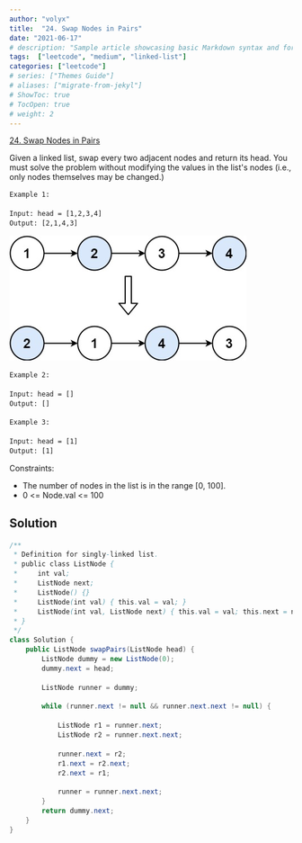 ```yaml
---
author: "volyx"
title:  "24. Swap Nodes in Pairs"
date: "2021-06-17"
# description: "Sample article showcasing basic Markdown syntax and formatting for HTML elements."
tags:  ["leetcode", "medium", "linked-list"]
categories: ["leetcode"]
# series: ["Themes Guide"]
# aliases: ["migrate-from-jekyl"]
# ShowToc: true
# TocOpen: true
# weight: 2
---
```


[24. Swap Nodes in Pairs](https://leetcode.com/problems/swap-nodes-in-pairs/)

Given a linked list, swap every two adjacent nodes and return its head. You must solve the problem without modifying the values in the list's nodes (i.e., only nodes themselves may be changed.)

```txt
Example 1:

Input: head = [1,2,3,4]
Output: [2,1,4,3]
```

![ex1](/images/2021-06-17-ex1.jpg)

```txt
Example 2:

Input: head = []
Output: []

Example 3:

Input: head = [1]
Output: [1]
```

Constraints:

- The number of nodes in the list is in the range [0, 100].
- 0 <= Node.val <= 100

## Solution

```java
/**
 * Definition for singly-linked list.
 * public class ListNode {
 *     int val;
 *     ListNode next;
 *     ListNode() {}
 *     ListNode(int val) { this.val = val; }
 *     ListNode(int val, ListNode next) { this.val = val; this.next = next; }
 * }
 */
class Solution {
    public ListNode swapPairs(ListNode head) {
        ListNode dummy = new ListNode(0);
        dummy.next = head;
        
        ListNode runner = dummy;
        
        while (runner.next != null && runner.next.next != null) {
            
            ListNode r1 = runner.next;
            ListNode r2 = runner.next.next;
            
            runner.next = r2;
            r1.next = r2.next;
            r2.next = r1;
            
            runner = runner.next.next;
        }
        return dummy.next;
    }
}
```
